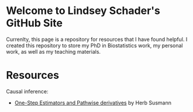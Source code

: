 # Welcome to Lindsey Schader's GitHub Site
Currenlty, this page is a repository for resources that I have found helpful. I created this repository to store my PhD in Biostatistics work, my personal work, as well as my teaching materials.

# Resources

Causal inference:

* [One-Step Estimators and Pathwise derivatives](https://observablehq.com/@herbps10/one-step-estimators-and-pathwise-derivatives) by Herb Susmann

